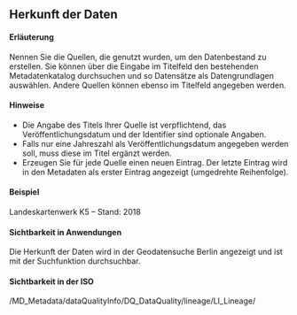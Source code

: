 ## Herkunft der Daten

#### Erläuterung
Nennen Sie die Quellen, die genutzt wurden, um den Datenbestand zu erstellen. Sie können über die Eingabe im Titelfeld den bestehenden Metadatenkatalog durchsuchen und so Datensätze als Datengrundlagen auswählen. Andere Quellen können ebenso im Titelfeld angegeben werden.

#### Hinweise
* Die Angabe des Titels Ihrer Quelle ist verpflichtend, das Veröffentlichungsdatum und der Identifier sind optionale Angaben.
* Falls nur eine Jahreszahl als Veröffentlichungsdatum angegeben werden soll, muss diese im Titel ergänzt werden.
* Erzeugen Sie für jede Quelle einen neuen Eintrag. Der letzte Eintrag wird in den Metadaten als erster Eintrag angezeigt (umgedrehte Reihenfolge).

#### Beispiel
Landeskartenwerk K5 – Stand: 2018

#### Sichtbarkeit in Anwendungen
Die Herkunft der Daten wird in der Geodatensuche Berlin angezeigt und ist mit der Suchfunktion durchsuchbar.

#### Sichtbarkeit in der ISO
/MD_Metadata/dataQualityInfo/DQ_DataQuality/lineage/LI_Lineage/
